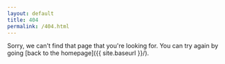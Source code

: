 ```yaml
---
layout: default
title: 404
permalink: /404.html
---
```


Sorry, we can't find that page that you're looking for. You can try again by going [back to the homepage]({{ site.baseurl }}/).

